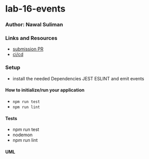 # lab-16-events

### Author: Nawal Suliman 

### Links and Resources
- [submission PR](https://github.com/401-advanced-javascript-Nawal/lab-16-events/pull/1)
- [ci/cd](https://github.com/401-advanced-javascript-Nawal/lab-16-events/actions)

### Setup
- install the needed Dependencies JEST ESLINT and emit events 

#### How to initialize/run your application 
- `npm run test`
- `npm run lint` 

#### Tests
- npm run test
- nodemon  
- npm run lint 

#### UML

